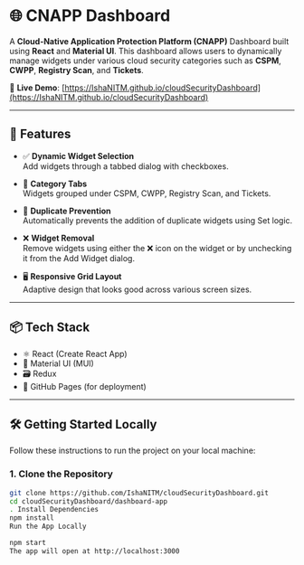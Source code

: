 # 🌐 CNAPP Dashboard

A **Cloud-Native Application Protection Platform (CNAPP)** Dashboard built using **React** and **Material UI**. This dashboard allows users to dynamically manage widgets under various cloud security categories such as **CSPM**, **CWPP**, **Registry Scan**, and **Tickets**.

🚀 **Live Demo**: [https://IshaNITM.github.io/cloudSecurityDashboard](https://IshaNITM.github.io/cloudSecurityDashboard)

---

## 📌 Features

- ✅ **Dynamic Widget Selection**  
  Add widgets through a tabbed dialog with checkboxes.

- 🧩 **Category Tabs**  
  Widgets grouped under CSPM, CWPP, Registry Scan, and Tickets.

- 🔁 **Duplicate Prevention**  
  Automatically prevents the addition of duplicate widgets using Set logic.

- ❌ **Widget Removal**  
  Remove widgets using either the ❌ icon on the widget or by unchecking it from the Add Widget dialog.

- 🖥️ **Responsive Grid Layout**  
  Adaptive design that looks good across various screen sizes.

---

## 📦 Tech Stack

- ⚛️ React (Create React App)
- 🎨 Material UI (MUI)
- 🗃️ Redux
- 📄 GitHub Pages (for deployment)

---

## 🛠️ Getting Started Locally

Follow these instructions to run the project on your local machine:

### 1. Clone the Repository

```bash
git clone https://github.com/IshaNITM/cloudSecurityDashboard.git
cd cloudSecurityDashboard/dashboard-app
. Install Dependencies
npm install 
Run the App Locally

npm start
The app will open at http://localhost:3000


